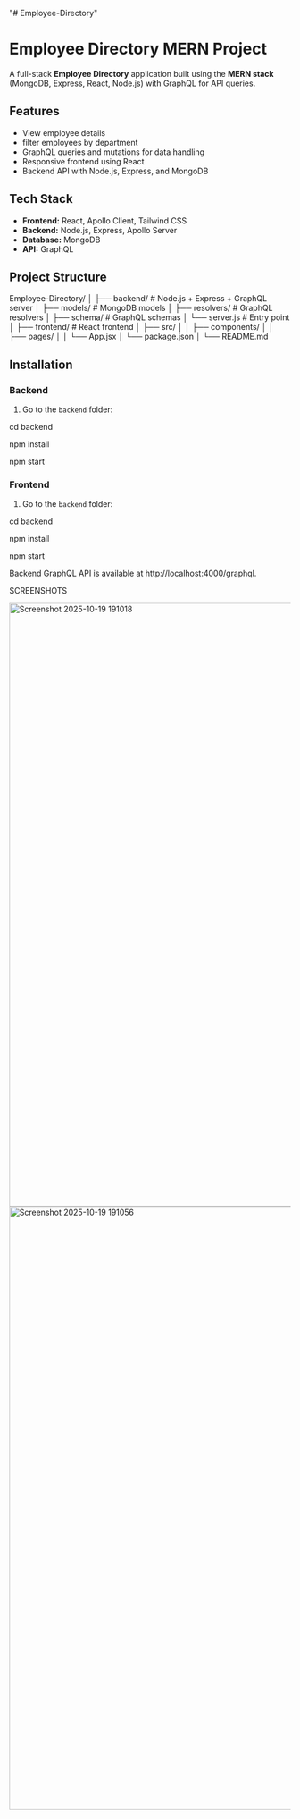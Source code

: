 "# Employee-Directory" 
# Employee Directory MERN Project

A full-stack **Employee Directory** application built using the **MERN stack** (MongoDB, Express, React, Node.js) with GraphQL for API queries.

## Features

- View employee details
- filter employees by department
- GraphQL queries and mutations for data handling
- Responsive frontend using React
- Backend API with Node.js, Express, and MongoDB

## Tech Stack

- **Frontend:** React, Apollo Client, Tailwind CSS 
- **Backend:** Node.js, Express, Apollo Server
- **Database:** MongoDB
- **API:** GraphQL

## Project Structure


Employee-Directory/
│
├── backend/ # Node.js + Express + GraphQL server
│ ├── models/ # MongoDB models
│ ├── resolvers/ # GraphQL resolvers
│ ├── schema/ # GraphQL schemas
│ └── server.js # Entry point
│
├── frontend/ # React frontend
│ ├── src/
│ │ ├── components/
│ │ ├── pages/
│ │ └── App.jsx
│ └── package.json
│
└── README.md



## Installation

### Backend

1. Go to the `backend` folder:


cd backend

npm install

npm start


### Frontend

1. Go to the `backend` folder:


cd backend

npm install

npm start

Backend GraphQL API is available at http://localhost:4000/graphql.

SCREENSHOTS

<img width="1920" height="1080" alt="Screenshot 2025-10-19 191018" src="https://github.com/user-attachments/assets/973e841c-2c28-4037-bc00-43b01134a95a" />

<img width="1920" height="1080" alt="Screenshot 2025-10-19 191056" src="https://github.com/user-attachments/assets/bc7b85c9-01ff-48c0-82bc-0a96b26c601c" />


